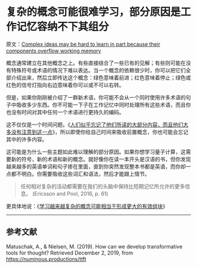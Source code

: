 # 复杂的概念可能很难学习，部分原因是工作记忆容纳不下其组分

原文：[Complex ideas may be hard to learn in part because their components overflow working memory](https://notes.andymatuschak.org/z6eTZz16YRGs2PyWyc3qe1B9oJ7swmnCU54hZ)

概念通常建立在其他概念之上。有些直接结合了一些已有的见解；有些则可能在没有特殊符号或术语的情况下难以表达。当一个概念的依赖很少时，你可以把它们全部介绍出来，然后立即传达这个概念：绿色意味着前进；红色意味着停止；绿色或红色的信号灯指向右边意味着你可以或不可以右转。

但是，如果你刚刚被介绍了一群新术语，你可能不会从一个同时使用许多术语的句子中吸收多少东西。你不可能一下子在工作记忆中同时处理所有这些术语，而且你也没有时间对其中任何一个术语进行更持久的编码。

这不仅仅是一个时间问题。《[人们似乎忘记了他们所读的大部分内容，而且他们大多没有注意到这一点](https://notes.andymatuschak.org/z3d6dFhTA5zTmykZ3zh4Y2vCw3aVbUxRiQQcc)》，所以即使你给自己时间来吸收前置概念，你也可能会忘记其中的许多内容。

这可能是为什么一些主题如此难以理解的部分原因。如果你想学习量子计算，这需要新的符号，新的术语和新的概念。就好像你在读一本开头是汉语的书，但你发现越来越多的英语单词和句子掺在里面，直到你突然发现整本书都是英语，而你却一点都不明白。你需要吸收这些词汇和语法，然后才能跟上情节。

> 任何相对复杂的活动都需要在我们的头脑中保持比短期记忆所允许的更多信息。
> (Ericsson and Pool, 2016, p. 61)

更具体地说：《[学习越来越复杂的概念可能相当于形成更大的有效组块](https://notes.andymatuschak.org/z8VFVdTR19snWjFMxnyNabBCbmeoWrQ287TdT)》

------

## 参考文献

Matuschak, A., & Nielsen, M. (2019). How can we develop transformative tools for thought? Retrieved December 2, 2019, from https://numinous.productions/ttft